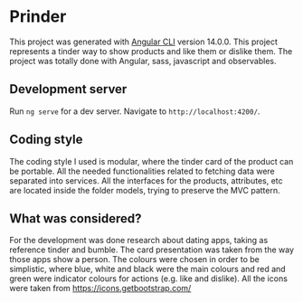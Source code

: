 # Prinder

This project was generated with [Angular CLI](https://github.com/angular/angular-cli) version 14.0.0.
This project represents a tinder way to show products and like them or dislike them.
The project was totally done with Angular, sass, javascript and observables.

## Development server

Run `ng serve` for a dev server. Navigate to `http://localhost:4200/`.

## Coding style

The coding style I used is modular, where the tinder card of the product can be portable.
All the needed functionalities related to fetching data were separated into services.
All the interfaces for the products, attributes, etc are located inside the folder models, trying to preserve the MVC pattern.

## What was considered?

For the development was done research about dating apps, taking as reference tinder and bumble. The card presentation was taken from the way those apps show a person.
The colours were chosen in order to be simplistic, where blue, white and black were the main colours and red and green were indicator colours for actions (e.g. like and dislike).
All the icons were taken from https://icons.getbootstrap.com/
